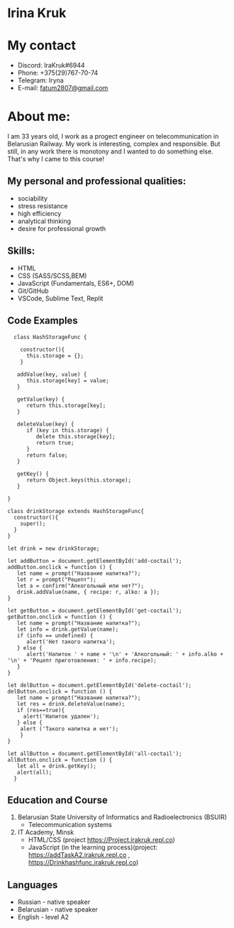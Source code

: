 Irina Kruk
========================

My contact
========================
+ Discord: IraKruk#6944
+ Phone: +375(29)767-70-74
+ Telegram: Iryna
+ E-mail: fatum2807@gmail.com

About me:
========================
I am 33 years old, I work as a progect engineer on telecommunication in Belarusian Railway. My work is interesting, complex and responsible. But still, in any work there is monotony and I wanted to do something else. That's why I came to this course!


## My personal and professional qualities:
+ sociability
+ stress resistance
+ high efficiency
+ analytical thinking
+ desire for professional growth

## Skills:
+ HTML
+ CSS (SASS/SCSS,BEM)
+ JavaScript (Fundamentals, ES6+, DOM)
+ Git/GitHub
+ VSCode, Sublime Text, Replit

## Code Examples
```
  class HashStorageFunc {
    
    constructor(){
      this.storage = {};
    }
   
   addValue(key, value) {
      this.storage[key] = value;
   }

   getValue(key) {
      return this.storage[key];
   }

   deleteValue(key) {
      if (key in this.storage) {
         delete this.storage[key];
         return true;
      }
      return false;
   }

   getKey() {
      return Object.keys(this.storage);
   }

}

class drinkStorage extends HashStorageFunc{
  constructor(){
    super();
  }
}

let drink = new drinkStorage;

let addButton = document.getElementById('add-coctail');
addButton.onclick = function () {
   let name = prompt("Название напитка?");
   let r = prompt("Рецепт");
   let a = confirm("Алкогольный или нет?");
   drink.addValue(name, { recipe: r, alko: a });
}

let getButton = document.getElementById('get-coctail');
getButton.onclick = function () {
   let name = prompt("Название напитка?");
   let info = drink.getValue(name);
   if (info == undefined) {
      alert('Нет такого напитка');
   } else {
      alert('Напиток ' + name + '\n' + 'Алкогольный: ' + info.alko + '\n' + 'Рецепт приготовления: ' + info.recipe);
   }
}

let delButton = document.getElementById('delete-coctail');
delButton.onclick = function () {
   let name = prompt("Название напитка?");
   let res = drink.deleteValue(name);
   if (res==true){
     alert('Напиток удален');
   } else {
    alert ('Такого напитка и нет');
    }
}

let allButton = document.getElementById('all-coctail');
allButton.onclick = function () {
   let all = drink.getKey();
   alert(all);
  }
```

## Education and Course
1. Belarusian State University of Informatics and Radioelectronics (BSUIR)
   + Telecommunication systems
2. IT Academy, Minsk 
   + HTML/CSS (project https://Project.irakruk.repl.co)
   + JavaScript (in the learning process)(project: https://addTaskA2.irakruk.repl.co , https://Drinkhashfunc.irakruk.repl.co) 

## Languages
+ Russian - native speaker
+ Belarusian - native speaker
+ English - level A2
